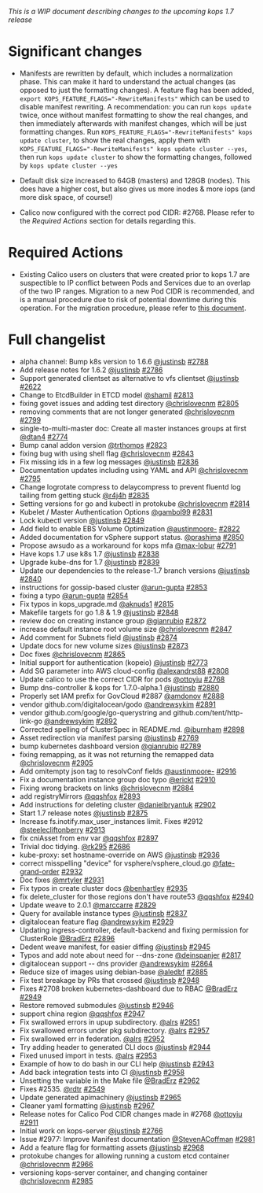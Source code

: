 _This is a WIP document describing changes to the upcoming kops 1.7 release_

# Significant changes

* Manifests are rewritten by default, which includes a normalization phase.
  This can make it hard to understand the actual changes (as opposed to just the formatting changes).
  A feature flag has been added, `export KOPS_FEATURE_FLAGS="-RewriteManifests"` which can be used
  to disable manifest rewriting.  A recommendation: you can run `kops update` twice, once without
  manifest formatting to show the real changes, and then immediately afterwards with manifest changes,
  which will be just formatting changes.  Run `KOPS_FEATURE_FLAGS="-RewriteManifests" kops update cluster`,
  to show the real changes, apply them with `KOPS_FEATURE_FLAGS="-RewriteManifests" kops update cluster --yes`,
  then run `kops update cluster` to show the formatting changes, followed by `kops update cluster --yes`

* Default disk size increased to 64GB (masters) and 128GB (nodes).  This does have a higher cost, but also gives us more inodes & more iops (and more disk space, of course!)
* Calico now configured with the correct pod CIDR: #2768. Please refer to the *Required Actions* section for details regarding this.

# Required Actions

* Existing Calico users on clusters that were created prior to kops 1.7 are suspectible to IP conflict between Pods and Services due to an overlap of the two IP ranges. Migration to a new Pod CIDR is recommended, and is a manual procedure due to risk of potential downtime during this operation. For the migration procedure, please refer to [this document](../upgrade_from_kops_1.6_to_1.7_calico_cidr_migration.md).



# Full changelist

* alpha channel: Bump k8s version to 1.6.6 [@justinsb](https://github.com/justinsb) [#2788](https://github.com/kubernetes/kops/pull/2788)
* Add release notes for 1.6.2 [@justinsb](https://github.com/justinsb) [#2786](https://github.com/kubernetes/kops/pull/2786)
* Support generated clientset as alternative to vfs clientset [@justinsb](https://github.com/justinsb) [#2622](https://github.com/kubernetes/kops/pull/2622)
* Change to EtcdBuilder in ETCD model [@shamil](https://github.com/shamil) [#2813](https://github.com/kubernetes/kops/pull/2813)
* fixing govet issues and adding test directory [@chrislovecnm](https://github.com/chrislovecnm) [#2805](https://github.com/kubernetes/kops/pull/2805)
* removing comments that are not longer generated [@chrislovecnm](https://github.com/chrislovecnm) [#2799](https://github.com/kubernetes/kops/pull/2799)
* single-to-multi-master doc: Create all master instances groups at first [@dtan4](https://github.com/dtan4) [#2774](https://github.com/kubernetes/kops/pull/2774)
* Bump canal addon version [@trthomps](https://github.com/trthomps) [#2823](https://github.com/kubernetes/kops/pull/2823)
* fixing bug with using shell flag [@chrislovecnm](https://github.com/chrislovecnm) [#2843](https://github.com/kubernetes/kops/pull/2843)
* Fix missing ids in a few log messages [@justinsb](https://github.com/justinsb) [#2836](https://github.com/kubernetes/kops/pull/2836)
* Documentation updates including using YAML and API [@chrislovecnm](https://github.com/chrislovecnm) [#2795](https://github.com/kubernetes/kops/pull/2795)
* Change logrotate compress to delaycompress to prevent fluentd log tailing from getting stuck [@r4j4h](https://github.com/r4j4h) [#2835](https://github.com/kubernetes/kops/pull/2835)
* Setting versions for go and kubectl in protokube [@chrislovecnm](https://github.com/chrislovecnm) [#2814](https://github.com/kubernetes/kops/pull/2814)
* Kubelet / Master Authentication Options [@gambol99](https://github.com/gambol99) [#2831](https://github.com/kubernetes/kops/pull/2831)
* Lock kubectl version [@justinsb](https://github.com/justinsb) [#2849](https://github.com/kubernetes/kops/pull/2849)
* Add field to enable EBS Volume Optimization [@austinmoore-](https://github.com/austinmoore-) [#2822](https://github.com/kubernetes/kops/pull/2822)
* Added documentation for vSphere support status. [@prashima](https://github.com/prashima) [#2850](https://github.com/kubernetes/kops/pull/2850)
* Propose awsudo as a workaround for kops mfa [@max-lobur](https://github.com/max-lobur) [#2791](https://github.com/kubernetes/kops/pull/2791)
* Have kops 1.7 use k8s 1.7 [@justinsb](https://github.com/justinsb) [#2838](https://github.com/kubernetes/kops/pull/2838)
* Upgrade kube-dns for 1.7 [@justinsb](https://github.com/justinsb) [#2839](https://github.com/kubernetes/kops/pull/2839)
* Update our dependencies to the release-1.7 branch versions [@justinsb](https://github.com/justinsb) [#2840](https://github.com/kubernetes/kops/pull/2840)
* instructions for gossip-based cluster [@arun-gupta](https://github.com/arun-gupta) [#2853](https://github.com/kubernetes/kops/pull/2853)
* fixing a typo [@arun-gupta](https://github.com/arun-gupta) [#2854](https://github.com/kubernetes/kops/pull/2854)
* Fix typos in kops_upgrade.md [@aknuds1](https://github.com/aknuds1) [#2815](https://github.com/kubernetes/kops/pull/2815)
* Makefile targets for go 1.8 & 1.9 [@justinsb](https://github.com/justinsb) [#2848](https://github.com/kubernetes/kops/pull/2848)
* review doc on creating instance group [@gianrubio](https://github.com/gianrubio) [#2872](https://github.com/kubernetes/kops/pull/2872)
* increase default instance root volume size [@chrislovecnm](https://github.com/chrislovecnm) [#2847](https://github.com/kubernetes/kops/pull/2847)
* Add comment for Subnets field [@justinsb](https://github.com/justinsb) [#2874](https://github.com/kubernetes/kops/pull/2874)
* Update docs for new volume sizes [@justinsb](https://github.com/justinsb) [#2873](https://github.com/kubernetes/kops/pull/2873)
* Doc fixes [@chrislovecnm](https://github.com/chrislovecnm) [#2865](https://github.com/kubernetes/kops/pull/2865)
* Initial support for authentication (kopeio) [@justinsb](https://github.com/justinsb) [#2773](https://github.com/kubernetes/kops/pull/2773)
* Add SG parameter into AWS cloud-config [@alexandrst88](https://github.com/alexandrst88) [#2808](https://github.com/kubernetes/kops/pull/2808)
* Update calico to use the correct CIDR for pods [@ottoyiu](https://github.com/ottoyiu) [#2768](https://github.com/kubernetes/kops/pull/2768)
* Bump dns-controller & kops for 1.7.0-alpha.1 [@justinsb](https://github.com/justinsb) [#2880](https://github.com/kubernetes/kops/pull/2880)
* Properly set IAM prefix for GovCloud #2887 [@amdonov](https://github.com/amdonov) [#2888](https://github.com/kubernetes/kops/pull/2888)
* vendor github.com/digitalocean/godo [@andrewsykim](https://github.com/andrewsykim) [#2891](https://github.com/kubernetes/kops/pull/2891)
* vendor github.com/google/go-querystring and github.com/tent/http-link-go [@andrewsykim](https://github.com/andrewsykim) [#2892](https://github.com/kubernetes/kops/pull/2892)
* Corrected spelling of ClusterSpec in README.md. [@jburnham](https://github.com/jburnham) [#2898](https://github.com/kubernetes/kops/pull/2898)
* Asset redirection via manifest parsing [@justinsb](https://github.com/justinsb) [#2769](https://github.com/kubernetes/kops/pull/2769)
* bump kubernetes dashboard version [@gianrubio](https://github.com/gianrubio) [#2789](https://github.com/kubernetes/kops/pull/2789)
* fixing remapping, as it was not returning the remapped data [@chrislovecnm](https://github.com/chrislovecnm) [#2905](https://github.com/kubernetes/kops/pull/2905)
* Add omitempty json tag to resolvConf fields [@austinmoore-](https://github.com/austinmoore-) [#2916](https://github.com/kubernetes/kops/pull/2916)
* Fix a documentation instance group doc typo [@erickt](https://github.com/erickt) [#2910](https://github.com/kubernetes/kops/pull/2910)
* Fixing wrong brackets on links [@chrislovecnm](https://github.com/chrislovecnm) [#2884](https://github.com/kubernetes/kops/pull/2884)
* add registryMirrors [@qqshfox](https://github.com/qqshfox) [#2893](https://github.com/kubernetes/kops/pull/2893)
* Add instructions for deleting cluster [@danielbryantuk](https://github.com/danielbryantuk) [#2902](https://github.com/kubernetes/kops/pull/2902)
* Start 1.7 release notes [@justinsb](https://github.com/justinsb) [#2875](https://github.com/kubernetes/kops/pull/2875)
* Increase fs.inotify.max_user_instances limit. Fixes #2912 [@steelecliftonberry](https://github.com/steelecliftonberry) [#2913](https://github.com/kubernetes/kops/pull/2913)
* fix cniAsset from env var [@qqshfox](https://github.com/qqshfox) [#2897](https://github.com/kubernetes/kops/pull/2897)
* Trivial doc tidying. [@rk295](https://github.com/rk295) [#2686](https://github.com/kubernetes/kops/pull/2686)
* kube-proxy: set hostname-override on AWS [@justinsb](https://github.com/justinsb) [#2936](https://github.com/kubernetes/kops/pull/2936)
* correct misspelling "device" for vsphere/vsphere_cloud.go [@fate-grand-order](https://github.com/fate-grand-order) [#2932](https://github.com/kubernetes/kops/pull/2932)
* Doc fixes [@mrtyler](https://github.com/mrtyler) [#2931](https://github.com/kubernetes/kops/pull/2931)
* Fix typos in create cluster docs [@benhartley](https://github.com/benhartley) [#2935](https://github.com/kubernetes/kops/pull/2935)
* fix delete_cluster for those regions don't have route53 [@qqshfox](https://github.com/qqshfox) [#2940](https://github.com/kubernetes/kops/pull/2940)
* Update weave to 2.0.1 [@marccarre](https://github.com/marccarre) [#2829](https://github.com/kubernetes/kops/pull/2829)
* Query for available instance types [@justinsb](https://github.com/justinsb) [#2837](https://github.com/kubernetes/kops/pull/2837)
* digitalocean feature flag [@andrewsykim](https://github.com/andrewsykim) [#2929](https://github.com/kubernetes/kops/pull/2929)
* Updating ingress-controller, default-backend and fixing permission for ClusterRole [@BradErz](https://github.com/BradErz) [#2896](https://github.com/kubernetes/kops/pull/2896)
* Dedent weave manifest, for easier diffing [@justinsb](https://github.com/justinsb) [#2945](https://github.com/kubernetes/kops/pull/2945)
* Typos and add note about need for --dns-zone [@deinspanjer](https://github.com/deinspanjer) [#2817](https://github.com/kubernetes/kops/pull/2817)
* digitalocean support -- dns provider [@andrewsykim](https://github.com/andrewsykim) [#2864](https://github.com/kubernetes/kops/pull/2864)
* Reduce size of images using debian-base [@aledbf](https://github.com/aledbf) [#2885](https://github.com/kubernetes/kops/pull/2885)
* Fix test breakage by PRs that crossed [@justinsb](https://github.com/justinsb) [#2948](https://github.com/kubernetes/kops/pull/2948)
* Fixes #2708 broken kubernetes-dashboard due to RBAC [@BradErz](https://github.com/BradErz) [#2949](https://github.com/kubernetes/kops/pull/2949)
* Restore removed submodules [@justinsb](https://github.com/justinsb) [#2946](https://github.com/kubernetes/kops/pull/2946)
* support china region [@qqshfox](https://github.com/qqshfox) [#2947](https://github.com/kubernetes/kops/pull/2947)
* Fix swallowed errors in upup subdirectory. [@alrs](https://github.com/alrs) [#2951](https://github.com/kubernetes/kops/pull/2951)
* Fix swallowed errors under pkg subdirectory. [@alrs](https://github.com/alrs) [#2957](https://github.com/kubernetes/kops/pull/2957)
* Fix swallowed err in federation. [@alrs](https://github.com/alrs) [#2952](https://github.com/kubernetes/kops/pull/2952)
* Try adding header to generated CLI docs [@justinsb](https://github.com/justinsb) [#2944](https://github.com/kubernetes/kops/pull/2944)
* Fixed unused import in tests. [@alrs](https://github.com/alrs) [#2953](https://github.com/kubernetes/kops/pull/2953)
* Example of how to do bash in our CLI help [@justinsb](https://github.com/justinsb) [#2943](https://github.com/kubernetes/kops/pull/2943)
* Add back integration tests into CI [@justinsb](https://github.com/justinsb) [#2958](https://github.com/kubernetes/kops/pull/2958)
* Unsetting the variable in the Make file [@BradErz](https://github.com/BradErz) [#2962](https://github.com/kubernetes/kops/pull/2962)
* Fixes #2535. [@rdtr](https://github.com/rdtr) [#2549](https://github.com/kubernetes/kops/pull/2549)
* Update generated apimachinery [@justinsb](https://github.com/justinsb) [#2965](https://github.com/kubernetes/kops/pull/2965)
* Cleaner yaml formatting [@justinsb](https://github.com/justinsb) [#2967](https://github.com/kubernetes/kops/pull/2967)
* Release notes for Calico Pod CIDR changes made in #2768 [@ottoyiu](https://github.com/ottoyiu) [#2911](https://github.com/kubernetes/kops/pull/2911)
* Initial work on kops-server [@justinsb](https://github.com/justinsb) [#2766](https://github.com/kubernetes/kops/pull/2766)
* Issue #2977: Improve Manifest documentation [@StevenACoffman](https://github.com/StevenACoffman) [#2981](https://github.com/kubernetes/kops/pull/2981)
* Add a feature flag for formatting assets [@justinsb](https://github.com/justinsb) [#2968](https://github.com/kubernetes/kops/pull/2968)
* protokube changes for allowing running a custom etcd container [@chrislovecnm](https://github.com/chrislovecnm) [#2966](https://github.com/kubernetes/kops/pull/2966)
* versioning kops-server container, and changing container  [@chrislovecnm](https://github.com/chrislovecnm) [#2985](https://github.com/kubernetes/kops/pull/2985)

